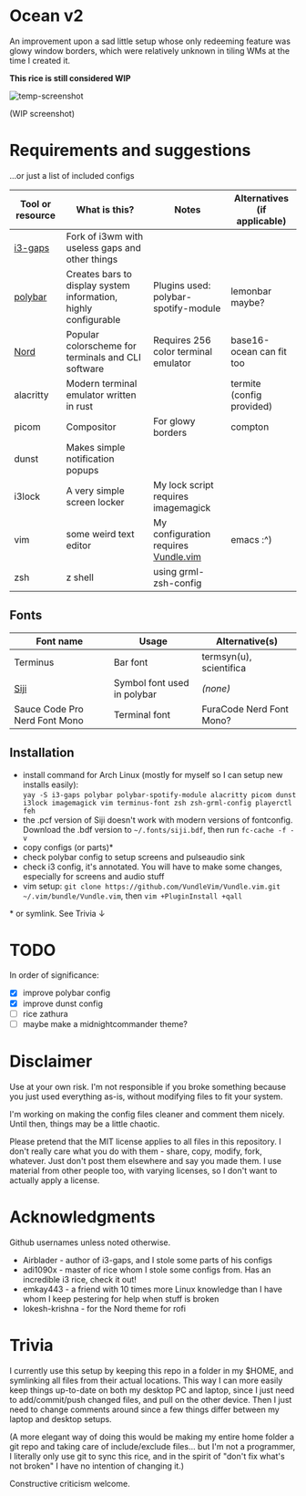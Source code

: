 # Ocean v2

An improvement upon a sad little setup whose only redeeming feature was glowy window borders, which were relatively unknown in tiling WMs at the time I created it.

**This rice is still considered WIP**

![temp-screenshot](https://imgur.com/eYRFB6M.png)

(WIP screenshot)

# Requirements and suggestions

...or just a list of included configs

| Tool or resource | What is this? | Notes | Alternatives (if applicable) |
| --- | --- | --- | --- |
| [i3-gaps](https://github.com/Airblader/i3) | Fork of i3wm with useless gaps and other things | | |
| [polybar](https://github.com/jaagr/polybar) | Creates bars to display system information, highly configurable | Plugins used: polybar-spotify-module | lemonbar maybe? |
| [Nord](https://github.com/arcticicestudio/nord) | Popular colorscheme for terminals and CLI software | Requires 256 color terminal emulator | base16-ocean can fit too |
| alacritty | Modern terminal emulator written in rust | | termite (config provided) |
| picom | Compositor | For glowy borders | compton |
| dunst | Makes simple notification popups | | |
| i3lock | A very simple screen locker | My lock script requires imagemagick | |
| vim | some weird text editor | My configuration requires [Vundle.vim](https://github.com/VundleVim/Vundle.vim) | emacs :\^) |
| zsh | z shell | using grml-zsh-config | |


## Fonts

| Font name | Usage | Alternative(s)
| --- | --- | --- |
| Terminus | Bar font | termsyn(u), scientifica |
| [Siji](https://github.com/stark/siji) | Symbol font used in polybar | *(none)* |
| Sauce Code Pro Nerd Font Mono | Terminal font | FuraCode Nerd Font Mono? |


## Installation

- install command for Arch Linux (mostly for myself so I can setup new installs easily):  
    `yay -S i3-gaps polybar polybar-spotify-module alacritty picom dunst i3lock imagemagick vim terminus-font zsh zsh-grml-config playerctl feh`
- the .pcf version of Siji doesn't work with modern versions of fontconfig. Download the .bdf version to `~/.fonts/siji.bdf`, then run `fc-cache -f -v`
- copy configs (or parts)\*
- check polybar config to setup screens and pulseaudio sink
- check i3 config, it's annotated. You will have to make some changes, especially for screens and audio stuff
- vim setup: `git clone https://github.com/VundleVim/Vundle.vim.git ~/.vim/bundle/Vundle.vim`, then `vim +PluginInstall +qall`

\* or symlink. See Trivia ↓

# TODO

In order of significance:

- [x] improve polybar config
- [x] improve dunst config
- [ ] rice zathura
- [ ] maybe make a midnightcommander theme?

# Disclaimer

Use at your own risk. I'm not responsible if you broke something because you just used everything
as-is, without modifying files to fit your system.

I'm working on making the config files cleaner and comment them nicely. Until then, things may be a little chaotic.

Please pretend that the MIT license applies to all files in this repository. I don't really care what you do
with them - share, copy, modify, fork, whatever. Just don't post them elsewhere and say you made them. I use
material from other people too, with varying licenses, so I don't want to actually apply a license.

# Acknowledgments

Github usernames unless noted otherwise.

- Airblader - author of i3-gaps, and I stole some parts of his configs
- adi1090x - master of rice whom I stole some configs from. Has an incredible i3 rice, check it out!
- emkay443 - a friend with 10 times more Linux knowledge than I have whom I keep pestering for help when stuff is broken
- lokesh-krishna - for the Nord theme for rofi

# Trivia

I currently use this setup by keeping this repo in a folder in my $HOME, and symlinking
all files from their actual locations. This way I can more easily keep things up-to-date
on both my desktop PC and laptop, since I just need to add/commit/push changed files,
and pull on the other device. Then I just need to change comments around since a few
things differ between my laptop and desktop setups.

(A more elegant way of doing this would be making
my entire home folder a git repo and taking care of include/exclude files... but I'm not a programmer,
I literally only use git to sync this rice, and in the spirit of "don't fix what's not broken"
I have no intention of changing it.)

Constructive criticism welcome.
